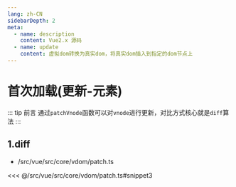 ```yaml
---
lang: zh-CN
sidebarDepth: 2
meta:
  - name: description
    content: Vue2.x 源码
  - name: update
    content: 虚拟dom转换为真实dom，将真实dom插入到指定的dom节点上
---
```


# 首次加载(更新-元素)

::: tip 前言
通过`patchVnode`函数可以对`vnode`进行更新，对比方式核心就是`diff`算法
:::

## 1.diff

- /src/vue/src/core/vdom/patch.ts

<<< @/src/vue/src/core/vdom/patch.ts#snippet3
